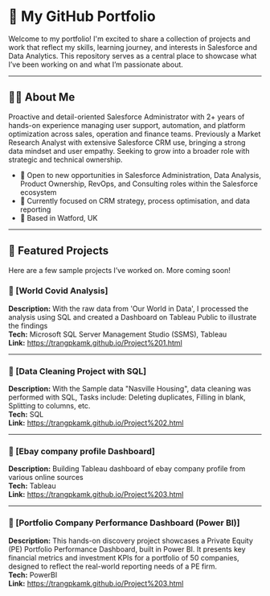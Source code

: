 # 🌟 My GitHub Portfolio

Welcome to my portfolio! I'm excited to share a collection of projects and work that reflect my skills, learning journey, and interests in Salesforce and Data Analytics. This repository serves as a central place to showcase what I’ve been working on and what I’m passionate about.

---

## 👩‍💻 About Me

Proactive and detail-oriented Salesforce Administrator with 2+ years of hands-on
experience managing user support, automation, and platform optimization across sales,
operation and finance teams. Previously a Market Research Analyst with extensive
Salesforce CRM use, bringing a strong data mindset and user empathy. Seeking to grow
into a broader role with strategic and technical ownership.

- 💼 Open to new opportunities in Salesforce Administration, Data Analysis, Product Ownership, RevOps, and Consulting roles within the Salesforce ecosystem  
- 🎯 Currently focused on CRM strategy, process optimisation, and data reporting  
- 📍 Based in Watford, UK

---

## 📂 Featured Projects

Here are a few sample projects I’ve worked on. More coming soon!

### 📌 [World Covid Analysis]
**Description:** With the raw data from 'Our World in Data', I processed the analysis using SQL and created a Dashboard on Tableau Public to illustrate the findings <br> 
**Tech:** Microsoft SQL Server Management Studio (SSMS), Tableau <br>
**Link:** https://trangpkamk.github.io/Project%201.html

---

### 📌 [Data Cleaning Project with SQL]
**Description:** With the Sample data "Nasville Housing", data cleaning was performed with SQL, Tasks include: Deleting duplicates, Filling in blank, Splitting to columns, etc. <br>
**Tech:** SQL<br>
**Link:** https://trangpkamk.github.io/Project%202.html

---

### 📌 [Ebay company profile Dashboard]
**Description:** Building Tableau dashboard of ebay company profile from various online sources<br>
**Tech:** Tableau<br>
**Link:** https://trangpkamk.github.io/Project%203.html

---
### 📌 [Portfolio Company Performance Dashboard (Power BI)]
**Description:** This hands-on discovery project showcases a Private Equity (PE) Portfolio Performance Dashboard, built in Power BI. It presents key financial metrics and investment KPIs for a portfolio of 50 companies, designed to reflect the real-world reporting needs of a PE firm.<br>
**Tech:** PowerBI<br>
**Link:** https://trangpkamk.github.io/Project%203.html
